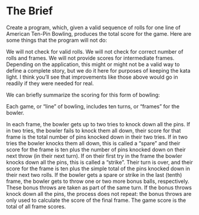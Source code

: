 # The Brief

Create a program, which, given a valid sequence of rolls for one line of American Ten-Pin Bowling, produces the total score for the game. Here are some things that the program will not do:

We will not check for valid rolls.
We will not check for correct number of rolls and frames.
We will not provide scores for intermediate frames.
Depending on the application, this might or might not be a valid way to define a complete story, but we do it here for purposes of keeping the kata light. I think you’ll see that improvements like those above would go in readily if they were needed for real.

We can briefly summarize the scoring for this form of bowling:

Each game, or “line” of bowling, includes ten turns, or “frames” for the bowler.

In each frame, the bowler gets up to two tries to knock down all the pins.
If in two tries, the bowler fails to knock them all down, their score for that frame is the total number of pins knocked down in their two tries.
If in two tries the bowler knocks them all down, this is called a “spare” and their score for the frame is ten plus the number of pins knocked down on their next throw (in their next turn).
If on their first try in the frame the bowler knocks down all the pins, this is called a “strike”. Their turn is over, and their score for the frame is ten plus the simple total of the pins knocked down in their next two rolls.
If the bowler gets a spare or strike in the last (tenth) frame, the bowler gets to throw one or two more bonus balls, respectively. These bonus throws are taken as part of the same turn. If the bonus throws knock down all the pins, the process does not repeat: the bonus throws are only used to calculate the score of the final frame.
The game score is the total of all frame scores.
